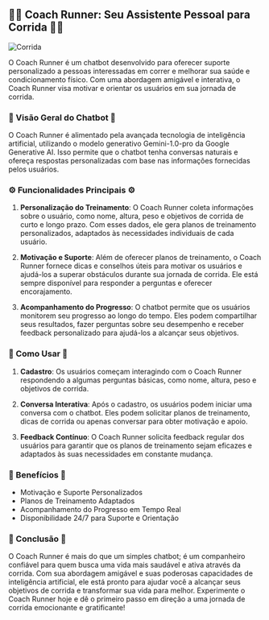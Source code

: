 ## 🏃‍♂️ Coach Runner: Seu Assistente Pessoal para Corrida 🏃‍♀️

![Corrida](https://images.unsplash.com/photo-1593642533484-d9b6e5c6f29e)

O Coach Runner é um chatbot desenvolvido para oferecer suporte personalizado a pessoas interessadas em correr e melhorar sua saúde e condicionamento físico. Com uma abordagem amigável e interativa, o Coach Runner visa motivar e orientar os usuários em sua jornada de corrida.

### 🌟 Visão Geral do Chatbot 🌟

O Coach Runner é alimentado pela avançada tecnologia de inteligência artificial, utilizando o modelo generativo Gemini-1.0-pro da Google Generative AI. Isso permite que o chatbot tenha conversas naturais e ofereça respostas personalizadas com base nas informações fornecidas pelos usuários.

### ⚙️ Funcionalidades Principais ⚙️

1. **Personalização do Treinamento**: O Coach Runner coleta informações sobre o usuário, como nome, altura, peso e objetivos de corrida de curto e longo prazo. Com esses dados, ele gera planos de treinamento personalizados, adaptados às necessidades individuais de cada usuário.

2. **Motivação e Suporte**: Além de oferecer planos de treinamento, o Coach Runner fornece dicas e conselhos úteis para motivar os usuários e ajudá-los a superar obstáculos durante sua jornada de corrida. Ele está sempre disponível para responder a perguntas e oferecer encorajamento.

3. **Acompanhamento do Progresso**: O chatbot permite que os usuários monitorem seu progresso ao longo do tempo. Eles podem compartilhar seus resultados, fazer perguntas sobre seu desempenho e receber feedback personalizado para ajudá-los a alcançar seus objetivos.

### 🚀 Como Usar 🚀

1. **Cadastro**: Os usuários começam interagindo com o Coach Runner respondendo a algumas perguntas básicas, como nome, altura, peso e objetivos de corrida.

2. **Conversa Interativa**: Após o cadastro, os usuários podem iniciar uma conversa com o chatbot. Eles podem solicitar planos de treinamento, dicas de corrida ou apenas conversar para obter motivação e apoio.

3. **Feedback Contínuo**: O Coach Runner solicita feedback regular dos usuários para garantir que os planos de treinamento sejam eficazes e adaptados às suas necessidades em constante mudança.

### 🌈 Benefícios 🌈

- Motivação e Suporte Personalizados
- Planos de Treinamento Adaptados
- Acompanhamento do Progresso em Tempo Real
- Disponibilidade 24/7 para Suporte e Orientação

### 🎉 Conclusão 🎉

O Coach Runner é mais do que um simples chatbot; é um companheiro confiável para quem busca uma vida mais saudável e ativa através da corrida. Com sua abordagem amigável e suas poderosas capacidades de inteligência artificial, ele está pronto para ajudar você a alcançar seus objetivos de corrida e transformar sua vida para melhor. Experimente o Coach Runner hoje e dê o primeiro passo em direção a uma jornada de corrida emocionante e gratificante!
